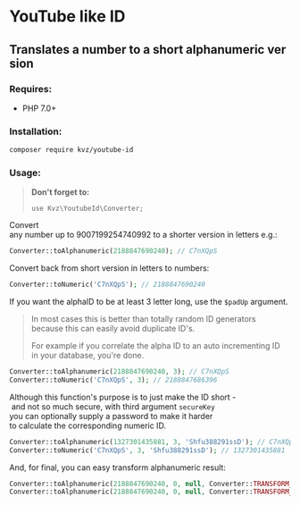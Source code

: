 # YouTube like ID

## Translates a number to a short alphanumeric version

### Requires:

* PHP 7.0+

### Installation:

```bash
composer require kvz/youtube-id 
```

### Usage:

> **Don't forget to:**
>
> `use Kvz\YoutubeId\Converter;`

Convert any number up to 9007199254740992 to a shorter version in letters e.g.:

```php
Converter::toAlphanumeric(2188847690240); // C7nXQpS
```

Convert back from short version in letters to numbers:

```php
Converter::toNumeric('C7nXQpS'); // 2188847690240
```


If you want the alphaID to be at least 3 letter long, use the `$padUp` argument.

> In most cases this is better than totally random ID generators because this can easily avoid duplicate ID's.
>
> For example if you correlate the alpha ID to an auto incrementing ID in your database, you're done.

```php
Converter::toAlphanumeric(2188847690240, 3); // C7nXQpS
Converter::toNumeric('C7nXQpS', 3); // 2188847686396
```


Although this function's purpose is to just make the ID short - and not so much secure, with third argument `secureKey` you can optionally supply a password to make it harder to calculate the corresponding numeric ID.

```php
Converter::toAlphanumeric(1327301435881, 3, 'Shfu388291ssD'); // C7nXQpS
Converter::toNumeric('C7nXQpS', 3, 'Shfu388291ssD'); // 1327301435881
```


And, for final, you can easy transform alphanumeric result:

```php
Converter::toAlphanumeric(2188847690240, 0, null, Converter::TRANSFORM_UPPERCASE); // C7NXQPS
Converter::toAlphanumeric(2188847690240, 0, null, Converter::TRANSFORM_LOWERCASE); // c7nxqps
```
